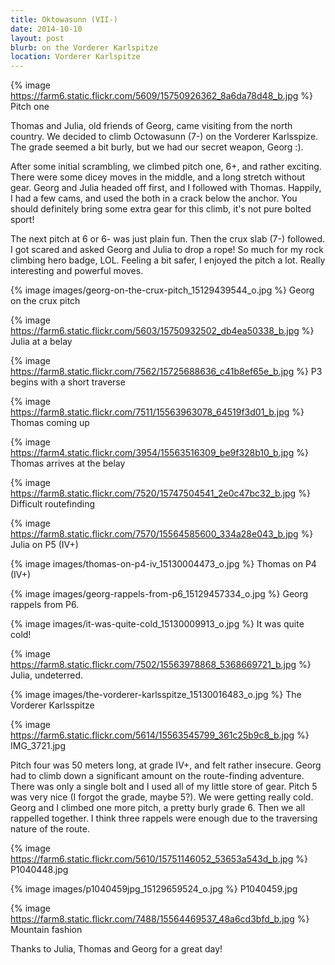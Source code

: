 ```yaml
---
title: Oktowasunn (VII-)
date: 2014-10-10
layout: post
blurb: on the Vorderer Karlspitze
location: Vorderer Karlspitze
---
```


{% image https://farm6.static.flickr.com/5609/15750926362_8a6da78d48_b.jpg %}
Pitch one


Thomas and Julia, old friends of Georg, came visiting from the north country. We
decided to climb Octowasunn (7-) on the Vorderer Karlsspize. The grade seemed a
bit burly, but we had our secret weapon, Georg :).

After some initial scrambling, we climbed pitch one, 6+, and rather
exciting. There were some dicey moves in the middle, and a long stretch without
gear. Georg and Julia headed off first, and I followed with Thomas. Happily, I
had a few cams, and used the both in a crack below the anchor. You should
definitely bring some extra gear for this climb, it's not pure bolted sport!

The next pitch at 6 or 6- was just plain fun. Then the crux slab (7-)
followed. I got scared and asked Georg and Julia to drop a rope! So much for my
rock climbing hero badge, LOL. Feeling a bit safer, I enjoyed the pitch a
lot. Really interesting and powerful moves.


{% image images/georg-on-the-crux-pitch_15129439544_o.jpg %}
Georg on the crux pitch



{% image https://farm6.static.flickr.com/5603/15750932502_db4ea50338_b.jpg %}
Julia at a belay



{% image https://farm8.static.flickr.com/7562/15725688636_c41b8ef65e_b.jpg %}
P3 begins with a short traverse



{% image https://farm8.static.flickr.com/7511/15563963078_64519f3d01_b.jpg %}
Thomas coming up



{% image https://farm4.static.flickr.com/3954/15563516309_be9f328b10_b.jpg %}
Thomas arrives at the belay



{% image https://farm8.static.flickr.com/7520/15747504541_2e0c47bc32_b.jpg %}
Difficult routefinding



{% image https://farm8.static.flickr.com/7570/15564585600_334a28e043_b.jpg %}
Julia on P5 (IV+)



{% image images/thomas-on-p4-iv_15130004473_o.jpg %}
Thomas on P4 (IV+)



{% image images/georg-rappels-from-p6_15129457334_o.jpg %}
Georg rappels from P6.



{% image images/it-was-quite-cold_15130009913_o.jpg %}
It was quite cold!



{% image https://farm8.static.flickr.com/7502/15563978868_5368669721_b.jpg %}
Julia, undeterred.



{% image images/the-vorderer-karlsspitze_15130016483_o.jpg %}
The Vorderer Karlsspitze



{% image https://farm6.static.flickr.com/5614/15563545799_361c25b9c8_b.jpg %}
IMG_3721.jpg




Pitch four was 50 meters long, at grade IV+, and felt rather insecure. Georg had to climb down a significant amount on the route-finding adventure. There was only a single bolt and I used all of my little store of gear. Pitch 5 was very nice (I forgot the grade, maybe 5?). We were getting really cold. Georg and I climbed one more pitch, a pretty burly grade 6. Then we all rappelled together. I think three rappels were enough due to the traversing nature of the route.

{% image https://farm6.static.flickr.com/5610/15751146052_53653a543d_b.jpg %}
P1040448.jpg



{% image images/p1040459jpg_15129659524_o.jpg %}
P1040459.jpg



{% image https://farm8.static.flickr.com/7488/15564469537_48a6cd3bfd_b.jpg %}
Mountain fashion



Thanks to Julia, Thomas and Georg for a great day!



